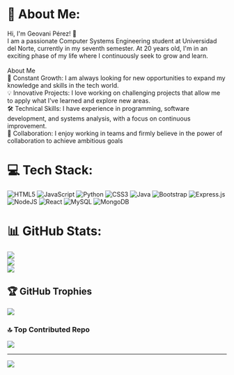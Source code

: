 # 💫 About Me:
Hi, I'm Geovani Pérez! 👋<br>I am a passionate Computer Systems Engineering student at Universidad del Norte, currently in my seventh semester. At 20 years old, I'm in an exciting phase of my life where I continuously seek to grow and learn.<br><br>About Me<br>🌱 Constant Growth: I am always looking for new opportunities to expand my knowledge and skills in the tech world.<br>💡 Innovative Projects: I love working on challenging projects that allow me to apply what I've learned and explore new areas.<br>🛠️ Technical Skills: I have experience in programming, software development, and systems analysis, with a focus on continuous improvement.<br>🤝 Collaboration: I enjoy working in teams and firmly believe in the power of collaboration to achieve ambitious goals


# 💻 Tech Stack:
![HTML5](https://img.shields.io/badge/html5-%23E34F26.svg?style=for-the-badge&logo=html5&logoColor=white) ![JavaScript](https://img.shields.io/badge/javascript-%23323330.svg?style=for-the-badge&logo=javascript&logoColor=%23F7DF1E) ![Python](https://img.shields.io/badge/python-3670A0?style=for-the-badge&logo=python&logoColor=ffdd54) ![CSS3](https://img.shields.io/badge/css3-%231572B6.svg?style=for-the-badge&logo=css3&logoColor=white) ![Java](https://img.shields.io/badge/java-%23ED8B00.svg?style=for-the-badge&logo=openjdk&logoColor=white) ![Bootstrap](https://img.shields.io/badge/bootstrap-%238511FA.svg?style=for-the-badge&logo=bootstrap&logoColor=white) ![Express.js](https://img.shields.io/badge/express.js-%23404d59.svg?style=for-the-badge&logo=express&logoColor=%2361DAFB) ![NodeJS](https://img.shields.io/badge/node.js-6DA55F?style=for-the-badge&logo=node.js&logoColor=white) ![React](https://img.shields.io/badge/react-%2320232a.svg?style=for-the-badge&logo=react&logoColor=%2361DAFB) ![MySQL](https://img.shields.io/badge/mysql-4479A1.svg?style=for-the-badge&logo=mysql&logoColor=white) ![MongoDB](https://img.shields.io/badge/MongoDB-%234ea94b.svg?style=for-the-badge&logo=mongodb&logoColor=white)
# 📊 GitHub Stats:
![](https://github-readme-stats.vercel.app/api?username=Geovani29&theme=radical&hide_border=false&include_all_commits=false&count_private=false)<br/>
![](https://github-readme-streak-stats.herokuapp.com/?user=Geovani29&theme=radical&hide_border=false)<br/>
![](https://github-readme-stats.vercel.app/api/top-langs/?username=Geovani29&theme=radical&hide_border=false&include_all_commits=false&count_private=false&layout=compact)

## 🏆 GitHub Trophies
![](https://github-profile-trophy.vercel.app/?username=Geovani29&theme=radical&no-frame=false&no-bg=true&margin-w=4)

### 🔝 Top Contributed Repo
![](https://github-contributor-stats.vercel.app/api?username=Geovani29&limit=5&theme=radical&combine_all_yearly_contributions=true)

---
[![](https://visitcount.itsvg.in/api?id=Geovani29&icon=0&color=0)](https://visitcount.itsvg.in)

<!-- Proudly created with GPRM ( https://gprm.itsvg.in ) -->
